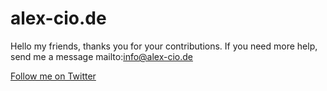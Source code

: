 # alex-cio.de

Hello my friends, 
thanks you for your contributions. 
If you need more help, send me a message mailto:info@alex-cio.de

<a href="https://twitter.com/alexcio_">Follow me on Twitter</a>


